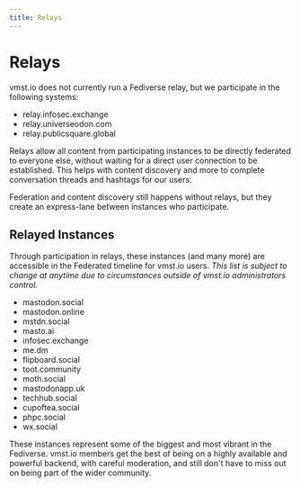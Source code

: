 ```yaml
---
title: Relays
---
```


# Relays

vmst.io does not currently run a Fediverse relay, but we participate in the following systems:

- relay.infosec.exchange
- relay.universeodon.com
- relay.publicsquare.global

Relays allow all content from participating instances to be directly federated to everyone else, without waiting for a direct user connection to be established.
This helps with content discovery and more to complete conversation threads and hashtags for our users.

Federation and content discovery still happens without relays, but they create an express-lane between instances who participate.

## Relayed Instances

Through participation in relays, these instances (and many more) are accessible in the Federated timeline for vmst.io users.
_This list is subject to change at anytime due to circumstances outside of vmst.io administrators control._

- mastodon.social
- mastodon.online
- mstdn.social
- masto.ai
- infosec.exchange
- me.dm
- flipboard.social
- toot.community
- moth.social
- mastodonapp.uk
- techhub.social
- cupoftea.social
- phpc.social
- wx.social

These instances represent some of the biggest and most vibrant in the Fediverse.
vmst.io members get the best of being on a highly available and powerful backend, with careful moderation, and still don't have to miss out on being part of the wider community.
